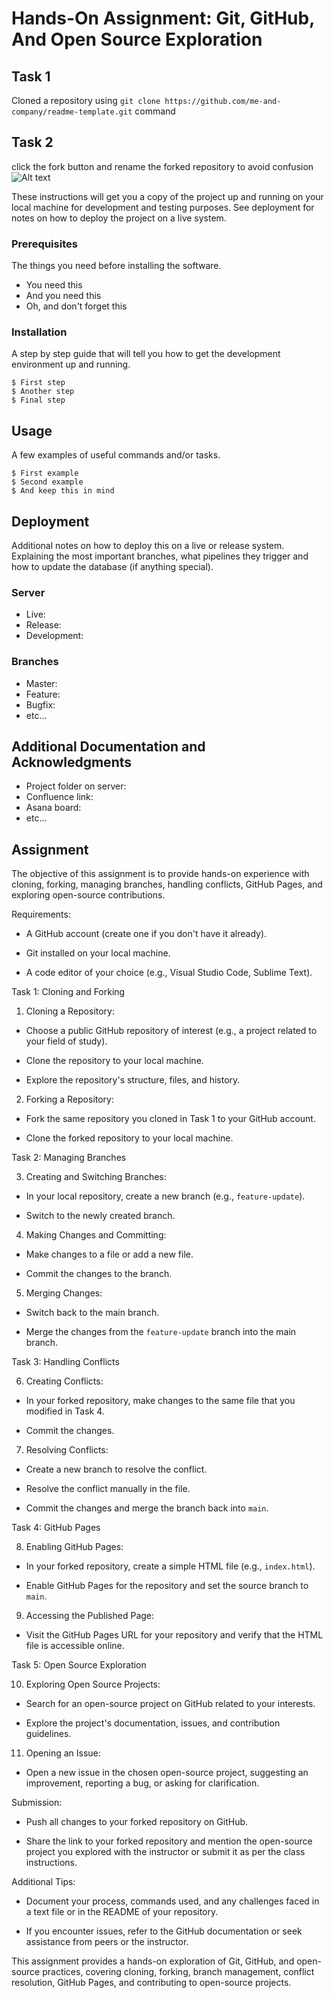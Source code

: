 # Hands-On Assignment: Git, GitHub, And Open Source Exploration

## Task 1

Cloned a repository using ```git clone https://github.com/me-and-company/readme-template.git``` command

## Task 2
click the fork button and rename the forked repository to avoid confusion ![Alt text](https://www.gitkraken.com/wp-content/uploads/2021/11/github-how-to-fork-button-github-1024x385.png)

These instructions will get you a copy of the project up and running on your local machine for development and testing purposes. See deployment for notes on how to deploy the project on a live system.

### Prerequisites

The things you need before installing the software.

* You need this
* And you need this
* Oh, and don't forget this

### Installation

A step by step guide that will tell you how to get the development environment up and running.

```
$ First step
$ Another step
$ Final step
```

## Usage

A few examples of useful commands and/or tasks.

```
$ First example
$ Second example
$ And keep this in mind
```

## Deployment

Additional notes on how to deploy this on a live or release system. Explaining the most important branches, what pipelines they trigger and how to update the database (if anything special).

### Server

* Live:
* Release:
* Development:

### Branches

* Master:
* Feature:
* Bugfix:
* etc...

## Additional Documentation and Acknowledgments

* Project folder on server:
* Confluence link:
* Asana board:
* etc...


## Assignment

The objective of this assignment is to provide hands-on experience with cloning, forking, managing branches, handling conflicts, GitHub Pages, and exploring open-source contributions.



Requirements:

- A GitHub account (create one if you don't have it already).

- Git installed on your local machine.

- A code editor of your choice (e.g., Visual Studio Code, Sublime Text).


Task 1: Cloning and Forking

1. Cloning a Repository:

  - Choose a public GitHub repository of interest (e.g., a project related to your field of study).

  - Clone the repository to your local machine.

  - Explore the repository's structure, files, and history.



2. Forking a Repository:

  - Fork the same repository you cloned in Task 1 to your GitHub account.

  - Clone the forked repository to your local machine.



Task 2: Managing Branches

3. Creating and Switching Branches:

  - In your local repository, create a new branch (e.g., `feature-update`).

  - Switch to the newly created branch.



4. Making Changes and Committing:

  - Make changes to a file or add a new file.

  - Commit the changes to the branch.



5. Merging Changes:

  - Switch back to the main branch.

  - Merge the changes from the `feature-update` branch into the main branch.



Task 3: Handling Conflicts

6. Creating Conflicts:

  - In your forked repository, make changes to the same file that you modified in Task 4.

  - Commit the changes.



7. Resolving Conflicts:

  - Create a new branch to resolve the conflict.

  - Resolve the conflict manually in the file.

  - Commit the changes and merge the branch back into `main`.



Task 4: GitHub Pages

8. Enabling GitHub Pages:

  - In your forked repository, create a simple HTML file (e.g., `index.html`).

  - Enable GitHub Pages for the repository and set the source branch to `main`.



9. Accessing the Published Page:

  - Visit the GitHub Pages URL for your repository and verify that the HTML file is accessible online.



Task 5: Open Source Exploration

10. Exploring Open Source Projects:

  - Search for an open-source project on GitHub related to your interests.

  - Explore the project's documentation, issues, and contribution guidelines.



11. Opening an Issue:

  - Open a new issue in the chosen open-source project, suggesting an improvement, reporting a bug, or asking for clarification.



Submission:

- Push all changes to your forked repository on GitHub.

- Share the link to your forked repository and mention the open-source project you explored with the instructor or submit it as per the class instructions.



Additional Tips:

- Document your process, commands used, and any challenges faced in a text file or in the README of your repository.

- If you encounter issues, refer to the GitHub documentation or seek assistance from peers or the instructor.



This assignment provides a hands-on exploration of Git, GitHub, and open-source practices, covering cloning, forking, branch management, conflict resolution, GitHub Pages, and contributing to open-source projects.